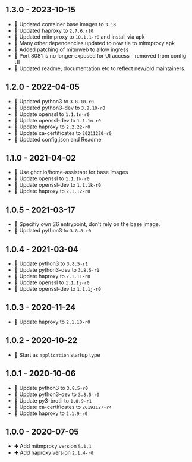 ## 1.3.0 - 2023-10-15

- 🔼 Updated container base images to `3.18`
- 🔼 Updated haproxy to `2.7.6.r10`
- 🔼 Updated mitmproxy to `10.1.1-r0` and install via apk
- 🔼 Many other dependencies updated to now tie to mitmproxy apk
- 📝 Added patching of mitmweb to allow ingress
- 📝 Port 8081 is no longer exposed for UI access - removed from config UI
- 📝 Updated readme, documentation etc to reflect new/old maintainers.

## 1.2.0 - 2022-04-05

- 🔼 Updated python3 to `3.8.10-r0`
- 🔼 Updated python3-dev to `3.8.10-r0`
- 🔼 Update openssl to `1.1.1n-r0`
- 🔼 Update openssl-dev to `1.1.1n-r0`
- 🔼 Update haproxy to `2.2.22-r0`
- 🔼 Update ca-certificates to `20211220-r0`
- 📝 Updated config.json and Readme

## 1.1.0 - 2021-04-02

- 🔨 Use ghcr.io/home-assistant for base images
- 🔼 Update openssl to `1.1.1k-r0`
- 🔼 Update openssl-dev to `1.1.1k-r0`
- 🔼 Update haproxy to `2.1.12-r0`

## 1.0.5 - 2021-03-17

- 🐛 Specifiy own S6 entrypoint, don't rely on the base image.
- 🔼 Updated python3 to `3.8.8-r0`

## 1.0.4 - 2021-03-04

- 🔼 Update python3 to `3.8.5-r1`
- 🔼 Update python3-dev to `3.8.5-r1`
- 🔼 Update haproxy to `2.1.11-r0`
- 🔼 Update openssl to `1.1.1j-r0`
- 🔼 Update openssl-dev to `1.1.1j-r0`

## 1.0.3 - 2020-11-24

- 🔼 Update haproxy to `2.1.10-r0`

## 1.0.2 - 2020-10-22

- 🔨 Start as `application` startup type

## 1.0.1 - 2020-10-06

- 🔼 Update python3 to `3.8.5-r0`
- 🔼 Update python3-dev to `3.8.5-r0`
- 🔼 Update py3-brotli to `1.0.9-r1`
- 🔼 Update ca-certificates to `20191127-r4`
- 🔼 Update haproxy to `2.1.9-r0`

## 1.0.0 - 2020-07-05

- ➕ Add mitmproxy version `5.1.1`
- ➕ Add haproxy version `2.1.4-r0`
